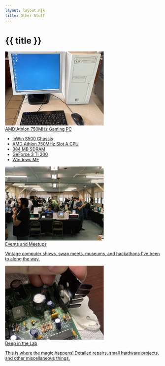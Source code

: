 ```yaml
---
layout: layout.njk
title: Other Stuff
---
```

# {{ title }}

<a class="other-page-link" href="/other/athlon">
	<img src="/images/other/athlon/small/1.jpeg" style="width: 320px; height: 240px; object-fit: cover;" />
	<div>
		<div class="link-title">AMD Athlon 750MHz Gaming PC</div>
		<div class="link-description">
			<ul>
				<li>InWin S500 Chassis</li>
				<li>AMD Athlon 750MHz Slot A CPU</li>
				<li>384 MB SDRAM</li>
				<li>GeForce 3 Ti 200</li>
				<li>Windows ME</li>
			</ul>
		</div>
	</div>
</a>

<a class="other-page-link" href="/other/meets">
	<img src="/images/other/meets/small/vcfe2023.jpg" style="width: 320px; height: 240px; object-fit: cover;" />
	<div>
		<div class="link-title">Events and Meetups</div>
		<div class="link-description">
			<p>
				Vintage computer shows, swap meets, museums, and hackathons I've been to along the way.
			</p>
		</div>
	</div>
</a>

<a class="other-page-link" href="/other/lab">
	<img src="/images/other/lab/small/brokenamp.jpg" style="width: 320px; height: 240px; object-fit: cover;" />
	<div>
		<div class="link-title">Deep in the Lab</div>
		<div class="link-description">
			<p>
				This is where the magic happens! Detailed repairs, small hardware projects, and other miscellaneous things.
			</p>
		</div>
	</div>
</a>
